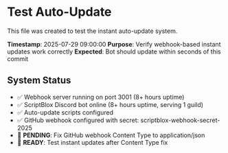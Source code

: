 # Test Auto-Update

This file was created to test the instant auto-update system.

**Timestamp**: 2025-07-29 09:00:00
**Purpose**: Verify webhook-based instant updates work correctly
**Expected**: Bot should update within seconds of this commit

## System Status
- ✅ Webhook server running on port 3001 (8+ hours uptime)
- ✅ ScriptBlox Discord bot online (8+ hours uptime, serving 1 guild)
- ✅ Auto-update scripts configured
- ✅ GitHub webhook configured with secret: scriptblox-webhook-secret-2025
- 🔧 **PENDING**: Fix GitHub webhook Content Type to application/json
- 🧪 **READY**: Test instant updates after Content Type fix
